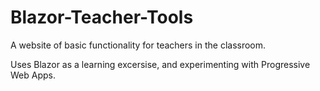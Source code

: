 # Blazor-Teacher-Tools
A website of basic functionality for teachers in the classroom.

Uses Blazor as a learning excersise, and experimenting with Progressive Web Apps.
